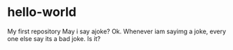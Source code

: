 # hello-world
My first repository
May i say ajoke? Ok. Whenever iam sayimg a joke, every one else say its a bad joke. Is it?
